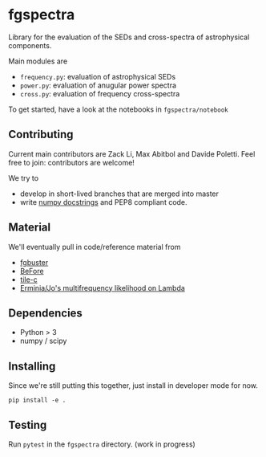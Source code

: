 # fgspectra
Library for the evaluation of the SEDs and cross-spectra of astrophysical components.

Main modules are
* `frequency.py`: evaluation of astrophysical SEDs
* `power.py`: evaluation of anugular power spectra
* `cross.py`: evaluation of frequency cross-spectra

To get started, have a look at the notebooks in `fgspectra/notebook`

## Contributing
Current main contributors are Zack Li, Max Abitbol and Davide Poletti. Feel free to join: contributors are welcome!

We try to
* develop in short-lived branches that are merged into master
* write [numpy docstrings](https://numpydoc.readthedocs.io/en/latest/format.html) and PEP8 compliant code.

## Material
We'll eventually pull in code/reference material from
* [fgbuster](https://github.com/fgbuster/fgbuster)
* [BeFore](https://github.com/damonge/BFoRe_py)
* [tile-c](https://github.com/ACTCollaboration/tile-c)
* [Erminia/Jo's multifrequency likelihood on Lambda](https://lambda.gsfc.nasa.gov/product/act/act_fulllikelihood_get.cfm)

## Dependencies
* Python > 3
* numpy / scipy

## Installing
Since we're still putting this together, just install in developer mode for now.

```
pip install -e .
```

## Testing
Run `pytest` in the `fgspectra` directory. (work in progress)
